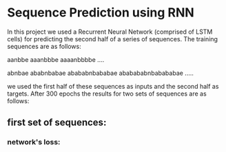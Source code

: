 # Sequence Prediction using RNN
In this project we used a Recurrent Neural Network (comprised of LSTM cells) for predicting the second half of a series of sequences. The training sequences are as follows:

aanbbe
aaanbbbe
aaaanbbbbe
....

abnbae
ababnbabae
abababnbababae
ababababnbabababae
.....

we used the first half of these sequences as inputs and the second half as targets. After 300 epochs the results for two sets of sequences are as follows:

## first set of sequences:

### network's loss:
